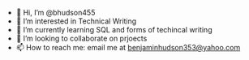 - 👋 Hi, I’m @bhudson455
- 👀 I’m interested in Technical Writing
- 🌱 I’m currently learning SQL and forms of techincal writing
- 💞️ I’m looking to collaborate on prjoects 
- 📫 How to reach me: email me at benjaminhudson353@yahoo.com

<!---
bhudson455/bhudson455 is a ✨ special ✨ repository because its `README.md` (this file) appears on your GitHub profile.
You can click the Preview link to take a look at your changes.
--->
